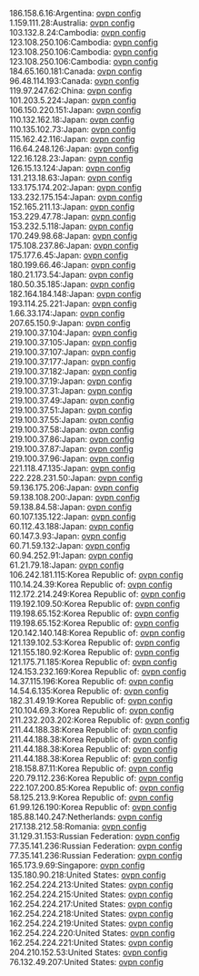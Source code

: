 186.158.6.16:Argentina: [ovpn config](vpn/186_158_6_16.ovpn)  
1.159.111.28:Australia: [ovpn config](vpn/1_159_111_28.ovpn)  
103.132.8.24:Cambodia: [ovpn config](vpn/103_132_8_24.ovpn)  
123.108.250.106:Cambodia: [ovpn config](vpn/123_108_250_106.ovpn)  
123.108.250.106:Cambodia: [ovpn config](vpn/123_108_250_106.ovpn)  
123.108.250.106:Cambodia: [ovpn config](vpn/123_108_250_106.ovpn)  
184.65.160.181:Canada: [ovpn config](vpn/184_65_160_181.ovpn)  
96.48.114.193:Canada: [ovpn config](vpn/96_48_114_193.ovpn)  
119.97.247.62:China: [ovpn config](vpn/119_97_247_62.ovpn)  
101.203.5.224:Japan: [ovpn config](vpn/101_203_5_224.ovpn)  
106.150.220.151:Japan: [ovpn config](vpn/106_150_220_151.ovpn)  
110.132.162.18:Japan: [ovpn config](vpn/110_132_162_18.ovpn)  
110.135.102.73:Japan: [ovpn config](vpn/110_135_102_73.ovpn)  
115.162.42.116:Japan: [ovpn config](vpn/115_162_42_116.ovpn)  
116.64.248.126:Japan: [ovpn config](vpn/116_64_248_126.ovpn)  
122.16.128.23:Japan: [ovpn config](vpn/122_16_128_23.ovpn)  
126.15.13.124:Japan: [ovpn config](vpn/126_15_13_124.ovpn)  
131.213.18.63:Japan: [ovpn config](vpn/131_213_18_63.ovpn)  
133.175.174.202:Japan: [ovpn config](vpn/133_175_174_202.ovpn)  
133.232.175.154:Japan: [ovpn config](vpn/133_232_175_154.ovpn)  
152.165.211.13:Japan: [ovpn config](vpn/152_165_211_13.ovpn)  
153.229.47.78:Japan: [ovpn config](vpn/153_229_47_78.ovpn)  
153.232.5.118:Japan: [ovpn config](vpn/153_232_5_118.ovpn)  
170.249.98.68:Japan: [ovpn config](vpn/170_249_98_68.ovpn)  
175.108.237.86:Japan: [ovpn config](vpn/175_108_237_86.ovpn)  
175.177.6.45:Japan: [ovpn config](vpn/175_177_6_45.ovpn)  
180.199.66.46:Japan: [ovpn config](vpn/180_199_66_46.ovpn)  
180.21.173.54:Japan: [ovpn config](vpn/180_21_173_54.ovpn)  
180.50.35.185:Japan: [ovpn config](vpn/180_50_35_185.ovpn)  
182.164.184.148:Japan: [ovpn config](vpn/182_164_184_148.ovpn)  
193.114.25.221:Japan: [ovpn config](vpn/193_114_25_221.ovpn)  
1.66.33.174:Japan: [ovpn config](vpn/1_66_33_174.ovpn)  
207.65.150.9:Japan: [ovpn config](vpn/207_65_150_9.ovpn)  
219.100.37.104:Japan: [ovpn config](vpn/219_100_37_104.ovpn)  
219.100.37.105:Japan: [ovpn config](vpn/219_100_37_105.ovpn)  
219.100.37.107:Japan: [ovpn config](vpn/219_100_37_107.ovpn)  
219.100.37.177:Japan: [ovpn config](vpn/219_100_37_177.ovpn)  
219.100.37.182:Japan: [ovpn config](vpn/219_100_37_182.ovpn)  
219.100.37.19:Japan: [ovpn config](vpn/219_100_37_19.ovpn)  
219.100.37.31:Japan: [ovpn config](vpn/219_100_37_31.ovpn)  
219.100.37.49:Japan: [ovpn config](vpn/219_100_37_49.ovpn)  
219.100.37.51:Japan: [ovpn config](vpn/219_100_37_51.ovpn)  
219.100.37.55:Japan: [ovpn config](vpn/219_100_37_55.ovpn)  
219.100.37.58:Japan: [ovpn config](vpn/219_100_37_58.ovpn)  
219.100.37.86:Japan: [ovpn config](vpn/219_100_37_86.ovpn)  
219.100.37.87:Japan: [ovpn config](vpn/219_100_37_87.ovpn)  
219.100.37.96:Japan: [ovpn config](vpn/219_100_37_96.ovpn)  
221.118.47.135:Japan: [ovpn config](vpn/221_118_47_135.ovpn)  
222.228.231.50:Japan: [ovpn config](vpn/222_228_231_50.ovpn)  
59.136.175.206:Japan: [ovpn config](vpn/59_136_175_206.ovpn)  
59.138.108.200:Japan: [ovpn config](vpn/59_138_108_200.ovpn)  
59.138.84.58:Japan: [ovpn config](vpn/59_138_84_58.ovpn)  
60.107.135.122:Japan: [ovpn config](vpn/60_107_135_122.ovpn)  
60.112.43.188:Japan: [ovpn config](vpn/60_112_43_188.ovpn)  
60.147.3.93:Japan: [ovpn config](vpn/60_147_3_93.ovpn)  
60.71.59.132:Japan: [ovpn config](vpn/60_71_59_132.ovpn)  
60.94.252.91:Japan: [ovpn config](vpn/60_94_252_91.ovpn)  
61.21.79.18:Japan: [ovpn config](vpn/61_21_79_18.ovpn)  
106.242.181.115:Korea Republic of: [ovpn config](vpn/106_242_181_115.ovpn)  
110.14.24.39:Korea Republic of: [ovpn config](vpn/110_14_24_39.ovpn)  
112.172.214.249:Korea Republic of: [ovpn config](vpn/112_172_214_249.ovpn)  
119.192.109.50:Korea Republic of: [ovpn config](vpn/119_192_109_50.ovpn)  
119.198.65.152:Korea Republic of: [ovpn config](vpn/119_198_65_152.ovpn)  
119.198.65.152:Korea Republic of: [ovpn config](vpn/119_198_65_152.ovpn)  
120.142.140.148:Korea Republic of: [ovpn config](vpn/120_142_140_148.ovpn)  
121.139.102.53:Korea Republic of: [ovpn config](vpn/121_139_102_53.ovpn)  
121.155.180.92:Korea Republic of: [ovpn config](vpn/121_155_180_92.ovpn)  
121.175.71.185:Korea Republic of: [ovpn config](vpn/121_175_71_185.ovpn)  
124.153.232.169:Korea Republic of: [ovpn config](vpn/124_153_232_169.ovpn)  
14.37.115.196:Korea Republic of: [ovpn config](vpn/14_37_115_196.ovpn)  
14.54.6.135:Korea Republic of: [ovpn config](vpn/14_54_6_135.ovpn)  
182.31.49.19:Korea Republic of: [ovpn config](vpn/182_31_49_19.ovpn)  
210.104.69.3:Korea Republic of: [ovpn config](vpn/210_104_69_3.ovpn)  
211.232.203.202:Korea Republic of: [ovpn config](vpn/211_232_203_202.ovpn)  
211.44.188.38:Korea Republic of: [ovpn config](vpn/211_44_188_38.ovpn)  
211.44.188.38:Korea Republic of: [ovpn config](vpn/211_44_188_38.ovpn)  
211.44.188.38:Korea Republic of: [ovpn config](vpn/211_44_188_38.ovpn)  
211.44.188.38:Korea Republic of: [ovpn config](vpn/211_44_188_38.ovpn)  
218.158.87.11:Korea Republic of: [ovpn config](vpn/218_158_87_11.ovpn)  
220.79.112.236:Korea Republic of: [ovpn config](vpn/220_79_112_236.ovpn)  
222.107.200.85:Korea Republic of: [ovpn config](vpn/222_107_200_85.ovpn)  
58.125.213.9:Korea Republic of: [ovpn config](vpn/58_125_213_9.ovpn)  
61.99.126.190:Korea Republic of: [ovpn config](vpn/61_99_126_190.ovpn)  
185.88.140.247:Netherlands: [ovpn config](vpn/185_88_140_247.ovpn)  
217.138.212.58:Romania: [ovpn config](vpn/217_138_212_58.ovpn)  
31.129.31.153:Russian Federation: [ovpn config](vpn/31_129_31_153.ovpn)  
77.35.141.236:Russian Federation: [ovpn config](vpn/77_35_141_236.ovpn)  
77.35.141.236:Russian Federation: [ovpn config](vpn/77_35_141_236.ovpn)  
165.173.9.69:Singapore: [ovpn config](vpn/165_173_9_69.ovpn)  
135.180.90.218:United States: [ovpn config](vpn/135_180_90_218.ovpn)  
162.254.224.213:United States: [ovpn config](vpn/162_254_224_213.ovpn)  
162.254.224.215:United States: [ovpn config](vpn/162_254_224_215.ovpn)  
162.254.224.217:United States: [ovpn config](vpn/162_254_224_217.ovpn)  
162.254.224.218:United States: [ovpn config](vpn/162_254_224_218.ovpn)  
162.254.224.219:United States: [ovpn config](vpn/162_254_224_219.ovpn)  
162.254.224.220:United States: [ovpn config](vpn/162_254_224_220.ovpn)  
162.254.224.221:United States: [ovpn config](vpn/162_254_224_221.ovpn)  
204.210.152.53:United States: [ovpn config](vpn/204_210_152_53.ovpn)  
76.132.49.207:United States: [ovpn config](vpn/76_132_49_207.ovpn)  
